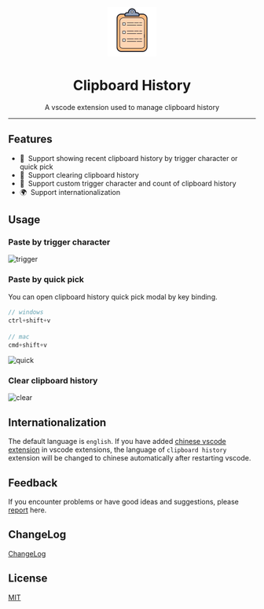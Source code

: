 <div align="center">
  <img src="./resources/logo.png" alt="logo" />
  <h1>Clipboard History</h1>
  <p>A vscode extension used to manage clipboard history</p>
</div>

---

## Features

- 📝 &nbsp;Support showing recent clipboard history by trigger character or quick pick
- 📖 &nbsp;Support clearing clipboard history
- 🌈 &nbsp;Support custom trigger character and count of clipboard history
- 🌍 &nbsp;Support internationalization

## Usage

### Paste by trigger character

![trigger](https://github.com/user-attachments/assets/23302898-708f-48a9-a238-96f9e8780e91)

### Paste by quick pick

You can open clipboard history quick pick modal by key binding.

```js
// windows
ctrl+shift+v

// mac
cmd+shift+v
```

![quick](https://github.com/user-attachments/assets/b03425f6-2bd7-4976-bfe4-5570cd37a2fd)

### Clear clipboard history

![clear](https://github.com/user-attachments/assets/79dff44c-22e4-4fda-bc24-ff73db3f441b)

## Internationalization

The default language is `english`. If you have added [chinese vscode extension](https://marketplace.visualstudio.com/items?itemName=MS-CEINTL.vscode-language-pack-zh-hans) in vscode extensions, the language of `clipboard history` extension will be changed to chinese automatically after restarting vscode.

## Feedback

If you encounter problems or have good ideas and suggestions, please [report](https://github.com/chouchouji/clipboard-history/issues) here.

## ChangeLog

[ChangeLog](CHANGELOG.md)

## License

[MIT](LICENSE)